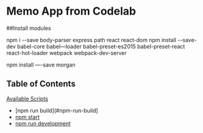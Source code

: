 # Memo App from Codelab

##Install modules

npm i --save body-parser express path react react-dom
npm install --save-dev babel-core babel—loader babel-preset-es2015 babel-preset-react react-hot-loader webpack webpack-dev-server
  
npm install —-save morgan

## Table of Contents

[Available Scripts](#available-scripts)
  - [npm run build](#npm-run-build]
  - [npm start](#npm-start)
  - [npm run development](#npm-run-development)
